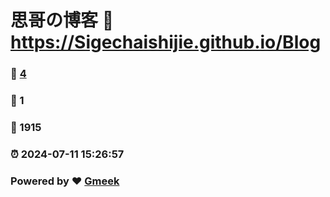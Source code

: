 # 思哥の博客 :link: https://Sigechaishijie.github.io/Blog 
### :page_facing_up: [4](https://Sigechaishijie.github.io/Blog/tag.html) 
### :speech_balloon: 1 
### :hibiscus: 1915 
### :alarm_clock: 2024-07-11 15:26:57 
### Powered by :heart: [Gmeek](https://github.com/Meekdai/Gmeek)
